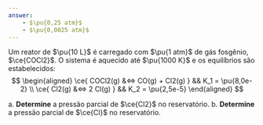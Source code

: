 ```yaml
---
answer:
    - $\pu{0,25 atm}$
    - $\pu{0,0025 atm}$
---
```


Um reator de $\pu{10 L}$ é carregado com $\pu{1 atm}$ de gás fosgênio, $\ce{COCl2}$. O sistema é aquecido até $\pu{1000 K}$ e os equilíbrios são estabelecidos:
$$
\begin{aligned}
    \ce{ COCl2(g) &<=> CO(g) + Cl2(g) } && K_1 = \pu{8,0e-2} \\
    \ce{ Cl2(g) &<=> 2 Cl(g) } && K_2 = \pu{2,5e-5}
\end{aligned}
$$

a. **Determine** a pressão parcial de $\ce{Cl2}$ no reservatório.
b. **Determine** a pressão parcial de $\ce{Cl}$ no reservatório.
